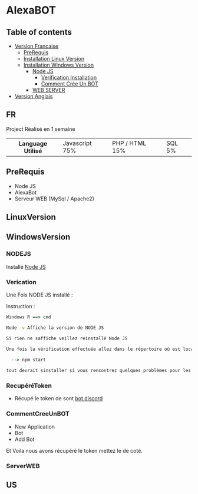 # AlexaBOT

## Table of contents

- [Version Francaise](#FR)
  - [PreRequis](#prerequis)
  - [Installation Linux Version](#LinuxVersion)
  - [Installation Windows Version](#WindowsVersion)
    - [Node JS](#NODEJS)
      - [Verification Installation](#Verification)
      - [Comment Crée Un BOT](#RecupéréToken)
     - [WEB SERVER](#ServerWEB)
- [Version Anglais](#US)

## FR

<p> Project Réalisé en 1 semaine </p> 
<table>
  <th>
    Language Utilisé
  </th>
  <td>
    Javascript 75%
  </td>
  <td>
    PHP / HTML 15%
  </td>
  <td>
    SQL 5% 
  </td>
</table>

## PreRequis

- Node JS 
- AlexaBot 
- Serveur WEB (MySql / Apache2)

## LinuxVersion 



## WindowsVersion

### NODEJS

Installé [Node JS](https://nodejs.org)
### Verication

<p> Une Fois NODE JS installé : </p>
<p> Instruction : </p>
  
```cmd
Windows R ==> cmd

Node -v Affiche la version de NODE JS 

Si rien ne saffiche veillez reinstallé Node JS 

Une fois la vérification effectuée allez dans le répertoire où est localisé AlexaBOT via cd destination

  --> npm start 
  
tout devrait sinstaller si vous rencontrez quelques problèmes pour les modules installés les a la main npm i nomdumodule.

```

### RecupéréToken

- Récupé le token de sont [bot discord](http://discord.com/developers/applications)

### CommentCreeUnBOT

- New Application
- Bot
- Add Bot

Et Voila nous avons récupéré le token mettez le de coté.

### ServerWEB


## US

    
